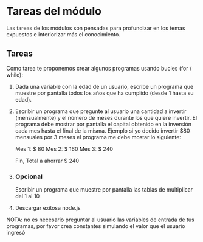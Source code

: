 # Tareas del módulo

Las tareas de los módulos son pensadas para profundizar en los temas expuestos e interiorizar más el conocimiento. 

## Tareas

Como tarea te proponemos crear algunos programas usando bucles (for / while):

1. Dada una variable con la edad de un usuario, escribe un programa que muestre por pantalla todos los años que ha cumplido (desde 1 hasta su edad).

2. Escribir un programa que pregunte al usuario una cantidad a invertir (mensualmente) y el número de meses durante los que quiere invertir. El programa debe mostrar por pantalla el capital obtenido en la inversión cada mes hasta el final de la misma. Ejemplo si yo decido invertir $80 mensuales por 3 meses el programa me debe mostar lo siguiente:

    Mes 1: $ 80
    Mes 2: $ 160
    Mes 3: $ 240

    Fin, Total a ahorrar $ 240



3. ### Opcional
    Escribir un programa que muestre por pantalla las tablas de multiplicar del 1 al 10
4. Descargar exitosa node.js


NOTA: no es necesario preguntar al usuario las variables de entrada de tus programas, por favor crea constantes simulando el valor que el usuario ingresó